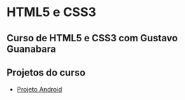 <H1>HTML5 e CSS3</H1>
<h2>Curso de HTML5 e CSS3 com Gustavo Guanabara</h2>
<section>
    <h2>Projetos do curso</h2>
<ul>
    <!--<li><a href="#">Projeto Google Glass</a></li>-->
    <!--<li><a href="https://pabloalves99.github.io/HTML5eCSS3/Modulo%202/SiteArmonico.html" target="_blank">Site Armonico</a></li>-->
    <li><a href="https://pabloalves99.github.io/HTML5eCSS3/Modulo%202/ProjetoAndroid/android.html" target="_blank">Projeto Android</a></li>
</ul>
</section>